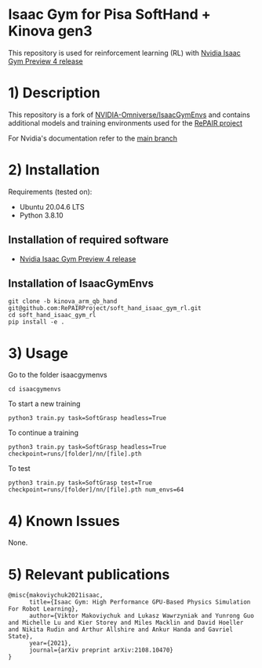 # Isaac Gym for Pisa SoftHand + Kinova gen3
This repository is used for reinforcement learning (RL) with [Nvidia Isaac Gym Preview 4 release](https://developer.nvidia.com/isaac-gym)


# 1) Description
This repository is a fork of [NVIDIA-Omniverse/IsaacGymEnvs](https://github.com/NVIDIA-Omniverse/IsaacGymEnvs) and contains additional models and training environments used for the [RePAIR project](https://www.repairproject.eu/)

For Nvidia's documentation refer to the [main branch](https://github.com/RePAIRProject/soft_hand_isaac_gym_rl/tree/main)

# 2) Installation
Requirements (tested on):
- Ubuntu 20.04.6 LTS
- Python 3.8.10

## Installation of required software
- [Nvidia Isaac Gym Preview 4 release](https://developer.nvidia.com/isaac-gym)

## Installation of IsaacGymEnvs
```
git clone -b kinova_arm_qb_hand git@github.com:RePAIRProject/soft_hand_isaac_gym_rl.git
cd soft_hand_isaac_gym_rl
pip install -e .
```

# 3) Usage
Go to the folder isaacgymenvs
```
cd isaacgymenvs
```

To start a new training 

```
python3 train.py task=SoftGrasp headless=True
```

To continue a training

```
python3 train.py task=SoftGrasp headless=True checkpoint=runs/[folder]/nn/[file].pth
```

To test 

```
python3 train.py task=SoftGrasp test=True checkpoint=runs/[folder]/nn/[file].pth num_envs=64
```

# 4) Known Issues
None.

# 5) Relevant publications
```
@misc{makoviychuk2021isaac,
      title={Isaac Gym: High Performance GPU-Based Physics Simulation For Robot Learning}, 
      author={Viktor Makoviychuk and Lukasz Wawrzyniak and Yunrong Guo and Michelle Lu and Kier Storey and Miles Macklin and David Hoeller and Nikita Rudin and Arthur Allshire and Ankur Handa and Gavriel State},
      year={2021},
      journal={arXiv preprint arXiv:2108.10470}
}
```
